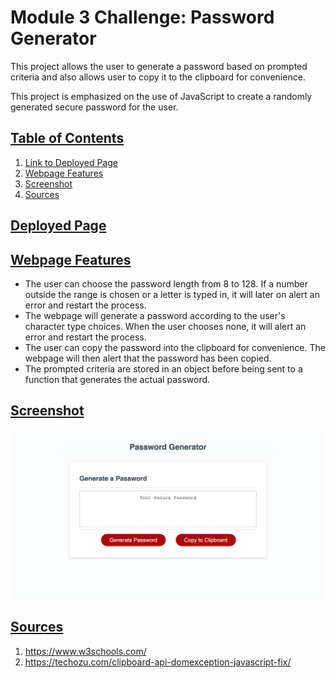 # Module 3 Challenge: Password Generator
This project allows the user to generate a password based on prompted criteria and also allows user to copy it to the clipboard for convenience.

This project is emphasized on the use of JavaScript to create a randomly generated secure password for the user.

## <u>Table of Contents</u>
1. [Link to Deployed Page](#udeployed-pageu)
2. [Webpage Features](#uwebpage-featuresu)
3. [Screenshot](#uscreenshotu)
4. [Sources](#usources-u)


## <u>Deployed Page</u>

## <u>Webpage Features</u>
- The user can choose the password length from 8 to 128. If a number outside the range is chosen or a letter is typed in, it will later on alert an error and restart the process.
- The webpage will generate a password according to the user's character type choices. When the user chooses none, it will alert an error and restart the process.
- The user can copy the password into the clipboard for convenience. The webpage will then alert that the password has been copied.
- The prompted criteria are stored in an object before being sent to a function that generates the actual password.


## <u>Screenshot</u>

![ScreenShot](./assets/passwordgenerator.png)

## <u>Sources </u>
1. https://www.w3schools.com/
2. https://techozu.com/clipboard-api-domexception-javascript-fix/
